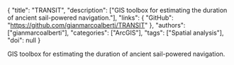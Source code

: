 {
  "title": "TRANSIT",
  "description": ["GIS toolbox for estimating the duration of ancient sail-powered navigation."],
  "links": {
    "GitHub": "https://github.com/gianmarcoalberti/TRANSIT"
  },
  "authors": ["gianmarcoalberti"],
  "categories": ["ArcGIS"],
  "tags": ["Spatial analysis"],
  "doi": null
}

<!-- Generated by csv2md.R – do not edit by hand -->

GIS toolbox for estimating the duration of ancient sail-powered navigation.